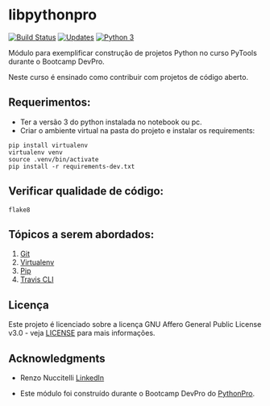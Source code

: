 # libpythonpro

[![Build Status](https://travis-ci.com/lipegomes/libpythonpro.svg?branch=main)](https://travis-ci.com/lipegomes/libpythonpro)
[![Updates](https://pyup.io/repos/github/lipegomes/libpythonpro/shield.svg)](https://pyup.io/repos/github/lipegomes/libpythonpro/)
[![Python 3](https://pyup.io/repos/github/lipegomes/libpythonpro/python-3-shield.svg)](https://pyup.io/repos/github/lipegomes/libpythonpro/)


Módulo para exemplificar construção de projetos Python no curso PyTools durante o Bootcamp DevPro.

Neste curso é ensinado como contribuir com projetos de código aberto.

## Requerimentos:
- Ter a versão 3 do python instalada no notebook ou pc.
- Criar o ambiente virtual na pasta do projeto e instalar os requirements:
```console
pip install virtualenv
virtualenv venv
source .venv/bin/activate
pip install -r requirements-dev.txt
```
## Verificar qualidade de código:
```console
flake8
```
## Tópicos a serem abordados:
1. [Git](https://git-scm.com/)
2. [Virtualenv](https://pypi.org/project/virtualenv/)
3. [Pip](https://pypi.org/project/pip/)
4. [Travis CLI](https://www.travis-ci.com/)

## Licença

Este projeto é licenciado sobre a licença GNU Affero General Public License v3.0 - veja [LICENSE](https://github.com/lipegomes/libpythonpro/blob/main/LICENSE) para mais informações.

## Acknowledgments

- Renzo Nuccitelli [LinkedIn](https://www.linkedin.com/in/renzonuccitelli/)

- Este módulo foi construído durante o Bootcamp DevPro do [PythonPro](https://www.python.pro.br/).